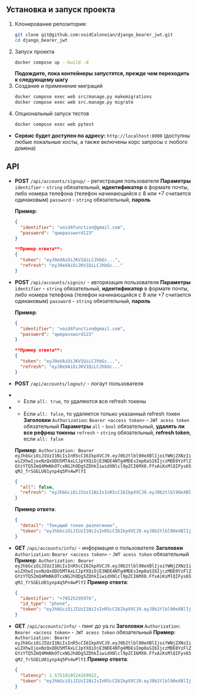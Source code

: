 ## Установка и запуск проекта
1. Клонирование репозитория: 
   ```bash
   git clone git@github.com:voidCaloneian/django_bearer_jwt.git
   cd django_bearer_jwt
   ```
2. Запуск проекта
   ```bash
   docker compose up --build -d 
   ```
   **Подождите, пока контейнеры запустятся, прежде чем переходить к следующему шагу**
3. Создание и применение миграций
   ```bash
   docker compose exec web src/manage.py makemigrations
   docker compose exec web src.manage.py migrate
   ```
4. Опциональный запуск тестов
   ```bash
   docker compose exec web pytest
   ```

- **Сервис будет доступен по адресу:** ```http://localhost:8000``` (доступны любые локальные хосты, а также включены корс запросы с любого домена)

## API

- **POST** ```/api/accounts/signup/``` - регистрация пользователя
  **Параметры**
  ```identifier``` - ```string``` обязательный, **идентификатор** в формате почты, либо номера телефона (телефон начинающийся с 8 или +7 считается одинаковым)
  ```password``` - ```string``` обязательный, **пароль**
  
  **Пример**:
  ```json
  {
	"identifier": "void4function@gmail.com", 
    "password": "qwepassword123"
  }

  **Пример ответа**:
  {
    "token": "eyJ0eXAiOiJKV1QiLCJhbGc...",
    "refresh": "eyJ0eXAiOiJKV1QiLCJhbGc..."
  }

- **POST** ```/api/accounts/signin/``` - авторизация пользователя
  **Параметры**
  ```identifier``` - ```string``` обязательный, **идентификатор** в формате почты, либо номера телефона (телефон начинающийся с 8 или +7 считается одинаковым)
  ```password``` - ```string``` обязательный, **пароль**
  
  **Пример**:
  ```json
  {
	"identifier": "void4function@gmail.com", 
    "password": "qwepassword123"
  }

  **Пример ответа**:
  {
    "token": "eyJ0eXAiOiJKV1QiLCJhbGc...",
    "refresh": "eyJ0eXAiOiJKV1QiLCJhbGc..."
  }

- **POST** ```/api/accounts/logout/``` - логаут пользователя
- - Если ```all: true```, то удаляются все refresh токены
- - Если ```all: false```, то удаляется только указанный refresh токен
  **Заголовки**
  ```Authorization```: ```Bearer <access token>``` - ```JWT acess token``` обязательный 
  **Параметры**
  ```all``` - ```bool``` обязательный, **удалять ли все рефреш токены**
  ```refresh``` - ```string``` обязательный, **refresh token**, если ```all: false``` 
  
  **Пример**:
  ```Authorization: Bearer eyJhbGciOiJIUzI1NiIsInR5cCI6IkpXVCJ9.eyJ0b2tlbl90eXBlIjoiYWNjZXNzIiwiZXhwIjoxNzQxODU5MTAxLCJpYXQiOjE3NDE4NTg4MDEsImp0aSI6IjczMDE0YzFlZGYzYTQ5ZmQ4MmNkOTcxNGJhODg5ZDhkIiwidXNlcl9pZCI6MX0.FfxAiKsMlQIFys65qMJ_frSGELU01ynp4q5Pn4wPlYI```
  ```json
  {
	"all": false,
    "refresh": "eyJhbGciOiJIUzI1NiIsInR5cCI6IkpXVCJ9.eyJ0b2tlbl90eXBlIjoicmVmcmVzaCIsImV4cCI6MTc0MTk0NTIwMSwiaWF0IjoxNzQxODU4ODAxLCJqdGkiOiI5NTIyOWNkOTI0NGU0ODc5OGIyMTA5OTZlNGEwODNkMyIsInVzZXJfaWQiOjF9.RldsMGrZR8GB8_TjM7BupRf2Pb6TWbHEyTwb-ur_x7I"
  }
  ```
  **Пример ответа**:
  ```json
  {
    "detail": "Текущий токен разлогинен",
    "token": "eyJhbGciOiJIUzI1NiIsInR5cCI6IkpXVCJ9.eyJ0b2tlbl90eXBlIjoiYWNjZXNzIiwiZXhwIjoxNzQxODU5MTIyLCJpYXQiOjE3NDE4NTg4MjIsImp0aSI6IjNhOTZmMGNkNjkzNDQzNzY4NTdkYjRhZTdiMGEwNjhiIiwidXNlcl9pZCI6MX0.7fMMYyqFDRvMQ4DUW8Bja1jvBB6wNrw7c7xYJl3opYI"
  }
  ```
- **GET** ```/api/accounts/info/``` - информация о пользователе
  **Заголовки**
  ```Authorization```: ```Bearer <access token>``` - ```JWT acess token``` обязательный 
  **Пример**:
  ```Authorization: Bearer eyJhbGciOiJIUzI1NiIsInR5cCI6IkpXVCJ9.eyJ0b2tlbl90eXBlIjoiYWNjZXNzIiwiZXhwIjoxNzQxODU5MTAxLCJpYXQiOjE3NDE4NTg4MDEsImp0aSI6IjczMDE0YzFlZGYzYTQ5ZmQ4MmNkOTcxNGJhODg5ZDhkIiwidXNlcl9pZCI6MX0.FfxAiKsMlQIFys65qMJ_frSGELU01ynp4q5Pn4wPlYI```
  **Пример ответа**:
  ```json
  {
    "identifier": "+79525295976",
    "id_type": "phone",
    "token": "eyJhbGciOiJIUzI1NiIsInR5cCI6IkpXVCJ9.eyJ0b2tlbl90eXBlIjoiYWNjZXNzIiwiZXhwIjoxNzQxODU5MzE4LCJpYXQiOjE3NDE4NTkwMTgsImp0aSI6IjViZDgxNzNhYWRkZjQ3NGU4NDc1NGNhZDkwMTY1ODE0IiwidXNlcl9pZCI6MX0.0r5hlrDsp6GLqENo_knI1R9JikyIM-RAnzVBDyRFUbw"
  }
  ```

- **GET** ```/api/accounts/info/``` - пинг до ya.ru
  **Заголовки**
  ```Authorization```: ```Bearer <access token>``` - ```JWT acess token``` обязательный 
  **Пример**:
  ```Authorization: Bearer eyJhbGciOiJIUzI1NiIsInR5cCI6IkpXVCJ9.eyJ0b2tlbl90eXBlIjoiYWNjZXNzIiwiZXhwIjoxNzQxODU5MTAxLCJpYXQiOjE3NDE4NTg4MDEsImp0aSI6IjczMDE0YzFlZGYzYTQ5ZmQ4MmNkOTcxNGJhODg5ZDhkIiwidXNlcl9pZCI6MX0.FfxAiKsMlQIFys65qMJ_frSGELU01ynp4q5Pn4wPlYI```
  **Пример ответа**:
  ```json
  {
    "latency": 1.5751018524169922,
    "token": "eyJhbGciOiJIUzI1NiIsInR5cCI6IkpXVCJ9.eyJ0b2tlbl90eXBlIjoiYWNjZXNzIiwiZXhwIjoxNzQxODU3NzM1LCJpYXQiOjE3NDE4NTc0MzUsImp0aSI6IjBjMjI2MzM3YTFiNTQ4ZWY4NzlhMjU3NTIwZTkyZjQyIiwidXNlcl9pZCI6MX0.acQilqISTNaMESs0E2GlHLqgePg8xKTY-6u_BU1IMyA"
  }
  ```
